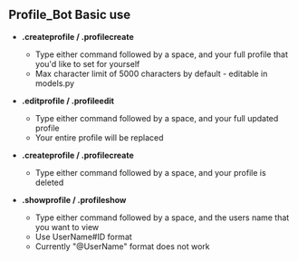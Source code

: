 ## Profile_Bot Basic use

* **.createprofile / .profilecreate**
  * Type either command followed by a space, and your full profile that you'd like to set for yourself
  * Max character limit of 5000 characters by default - editable in models.py
* **.editprofile / .profileedit**
  * Type either command followed by a space, and your full updated profile
  * Your entire profile will be replaced
* **.createprofile / .profilecreate**
  * Type either command followed by a space, and your profile is deleted

* **.showprofile / .profileshow**
  * Type either command followed by a space, and the users name that you want to view
  * Use UserName#ID format
  * Currently "@UserName" format does not work

